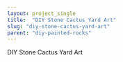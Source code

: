 ```yaml
---
layout: project_single
title:  "DIY Stone Cactus Yard Art"
slug: "diy-stone-cactus-yard-art"
parent: "diy-painted-rocks"
---
```

DIY Stone Cactus Yard Art